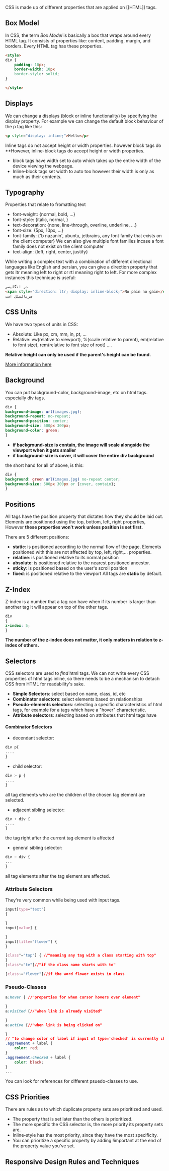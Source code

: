 CSS is made up of different properties that are applied on [[HTML]] tags.
## Box Model

In CSS, the term *Box Model* is basically a box that wraps around every HTML tag. It consists of properties like: content, padding, margin, and borders. Every HTML tag has these properties.

```HTML
<style>
div {
	padding: 10px;
	border-width: 10px
	border-style: solid;
}

</style>
```
## Displays

We can change a displays (block or inline functionality) by specifying the display property.
For example we can change the default block behaviour of the p tag like this:

```HTML
<p style="display: inline;">Hello</p>
```

Inline tags do not accept height or width properties. however block tags do
**However, inline-block tags do accept height or width properties.

* block tags have width set to auto which takes up the entire width of the device viewing the webpage.
* Inline-block tags set width to auto too however their width is only as much as their contents.

## Typography

Properties that relate to fromatting text
* font-weight: {normal, bold, ...}
* font-style: {italic, normal, }
* text-decoration: {none, line-through, overline, underline, ...}
* font-size: {5px, 10px, ...}
* font-family: {'b nazanin', ubuntu, jetbrains, any font family that exists on the client computer} We can also give multiple font families incase a font family does not exist on the client computer
* text-align: {left, right, center, justify}

While writing a complex text with a combination of different directional languages like English and persian, you can give a direction property that gets ltr meaning left to right or rtl meaning right to left. 
For more complex instances this technique is useful:

```HTML
در انگلیسی 
<span style="direction: ltr; display: inline-block;">No pain no gain</span>
ضربالمثل است
```
## CSS Units

We have two types of units in CSS:

* Absolute: Like px, cm, mm, in, pt, ...
* Relative: vw(relative to viewport), %(scale relative to parent), em(relative to font size), rem(relative to font size of root) ....

**Relative height can only be used if the parent's height can be found.**

[More information here](https://www.w3schools.com/cssref/css_units.php)
## Background

You can put background-color, background-image, etc on html tags. especially div tags.

```CSS
div {
background-image: url(images.jpg);
background-repeat: no-repeat;
background-position: center;
background-size: 500px 300px;
background-color: green;
}
```

* **if background-size is contain, the image will scale alongside the viewport when it gets smaller**
* **if background-size is cover, it will cover the entire div background**

the short hand for all of above, is this:

```CSS
div {
background: green url(images.jpg) no-repeat center;
background-size: 500px 300px or {cover, contain};
}
```
## Positions

All tags have the position property that dictates how they should be laid out.
Elements are positioned using the top, bottom, left, right properties, However **these properties won't work unless position is set first.**

There are 5 different positions:
* **static**: is positioned according to the normal flow of the page. Elements positioned with this are not affected by top, left, right,... properties.
* **relative**: is positioned relative to its normal position
* **absolute**: is positioned relative to the nearest positioned ancestor.
* **sticky**: is positioned based on the user's scroll position
* **fixed**: is positioned relative to the viewport
All tags are **static** by default.
## Z-Index

Z-index is a number that a tag can have when if its number is larger than another tag it will appear on top of the other tags.
```CSS
div 
{
z-index: 5;
}
```

**The number of the z-index does not matter, it only matters in relation to z-index of others.**
## Selectors

CSS selectors are used to *find* html tags. We can not write every CSS properties of html tags inline, so there needs to be a mechanism to detach CSS from HTML for readability's sake.

* **Simple Selectors**: select based on name, class, id, etc
* **Combinator selectors**: select elements based on relationships
* **Pseudo-elements selectors**: selecting a specific characteristics of html tags, for example for a tags which have a "hover" characteristic.
* **Attribute selectors**: selecting based on attributes that html tags have
#### Combinator Selectors

* decendant selector:
```CSS
div p{
....
}
```

* child selector:

```CSS
div > p {
....
}
```
all tag elements who are the children of the chosen tag element are selected.

* adjacent sibling selector:

```CSS
div + div {
....
}
```
the tag right after the current tag element is affected

* general sibling selector:
```CSS
div ~ div {
...
}
```
all tag elements after the tag element are affected.

### Attribute Selectors

They're very common while being used with input tags.

```CSS
input[type="text"]
{

}
input[value] {

}
input[title="flower"] {
}

[class^="top"] { //"meaning any tag with a class starting with top"
}
[class*="te"]//"if the class name starts with te"

[class~="flower"]//if the word flower exists in class
```

### Pseudo-Classes

```CSS
a:hover { //"properties for when cursor hovers over element"

}
a:visited {//"when link is already visited"

}
a:active {//"when link is being clicked on"

}
// "to change color of label if input of type='checked' is currently checked"
.aggreement + label {
	color: red;
}
.aggreement:checked + label {
	color: black;
}
...
```

You can look for references for different psuedo-classes to use.
## CSS Priorities

There are rules as to which duplicate property sets are prioritized and used.

* The property that is set later than the others is prioritized.
* The more specific the CSS selector is, the more priority its property sets are.
* Inline-style has the most priority, since they have the most specificity.
* You can prioritize a specific property by adding !important at the end of the property value you've set.

## Responsive Design Rules and Techniques

